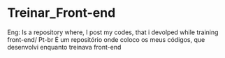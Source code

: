 # Treinar_Front-end
Eng:  Is a repository where, I post my codes, that i devolped while training front-end/ 
Pt-br É um repositório onde coloco os meus códigos, que desenvolvi enquanto treinava front-end
